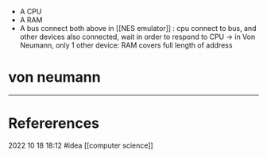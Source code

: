 - A CPU 
- A RAM 
- A bus connect both above 
in [[NES emulator]] : cpu connect to bus, and other devices also connected, wait in order to respond to CPU 
-> in Von Neumann, only 1 other device: RAM covers full length of address 









# von neumann
--- 
# Refererences 




2022 10 18 18:12
#idea [[computer science]] 